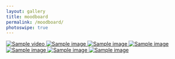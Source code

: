 ```yaml
---
layout: gallery
title: moodboard
permalink: /moodboard/
photoswipe: true
---
```



<div class="pswp-gallery" id="gallery">
    <a 
        href="{{site.baseurl}}/images/fooddrive.mp4"
        class="video-link">
        <img src="{{site.baseurl}}/images/fooddrive-thumb.png" alt="Sample video" />
    </a>
    <a 
        href="{{site.baseurl}}/images/changemymind.jpg">
        <img src="{{site.baseurl}}/images/changemymind.jpg" alt="Sample image" />
    </a>
    <a 
        href="{{site.baseurl}}/images/pinkshades-transformed-2.jpg">
        <img src="{{site.baseurl}}/images/pinkshades-transformed-2.jpg" alt="Sample image" />
    </a>
    <a 
        href="{{site.baseurl}}/images/GbuWSCuXcAM8PD2.jpg">
        <img src="{{site.baseurl}}/images/GbuWSCuXcAM8PD2.jpg" alt="Sample image" />
    </a>
    <a 
        href="{{site.baseurl}}/images/changemymind.jpg">
        <img src="{{site.baseurl}}/images/changemymind.jpg" alt="Sample image" />
    </a>
    <a 
        href="{{site.baseurl}}/images/changemymind.jpg">
        <img src="{{site.baseurl}}/images/changemymind.jpg" alt="Sample image" />
    </a>
    <a 
        href="{{site.baseurl}}/images/changemymind.jpg">
        <img src="{{site.baseurl}}/images/changemymind.jpg" alt="Sample image" />
    </a>
</div>

<script src="{{site.baseurl}}/assets/gallery.js"></script>

